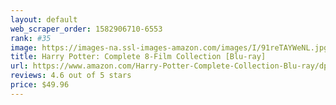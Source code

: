 ```yaml
---
layout: default 
﻿web_scraper_order: 1582906710-6553
rank: #35
image: https://images-na.ssl-images-amazon.com/images/I/91reTAYWeNL.jpg
title: Harry Potter: Complete 8-Film Collection [Blu-ray]
url: https://www.amazon.com/Harry-Potter-Complete-Collection-Blu-ray/dp/B005OCFHHK/ref=zg_mw_movies-tv_35?_encoding=UTF8&psc=1&refRID=0STWD1YRS3TMPPRB8GBJ
reviews: 4.6 out of 5 stars
price: $49.96 
---
```

